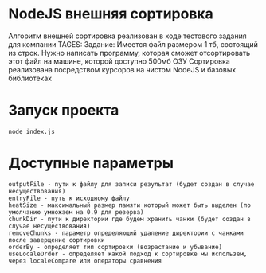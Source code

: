 # NodeJS внешняя сортировка

Алгоритм внешней сортировка реализован в ходе тестового задания для компании TAGES:
Задание:
Имеется файл размером 1 тб, состоящий из строк.
Нужно написать программу, которая сможет отсортировать этот файл на машине,
которой доступно 500мб ОЗУ
Сортировка реализована посредством курсоров на чистом NodeJS и базовых библиотеках

# Запуск проекта

```
node index.js
```

# Доступные параметры

```
outputFile - пути к файлу для записи результат (будет создан в случае несуществования)
entryFile - путь к исходному файлу
heatSize - максимальный размер памяти который может быть выделен (по умолчанию умножаем на 0.9 для резерва)
chunkDir - пути к директории где будем хранить чанки (будет создан в случае несуществования)
removeChunks - параметр определяющий удаление директории с чанками после заверщение сортировки
orderBy - определяет тип сортировки (возрастание и убывание)
useLocaleOrder - определяет какой подход к сортировке мы использем, через localeCompare или операторы сравнения
```
